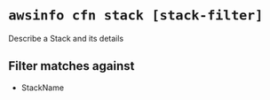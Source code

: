 # `awsinfo cfn stack [stack-filter]`

Describe a Stack and its details

## Filter matches against

* StackName
